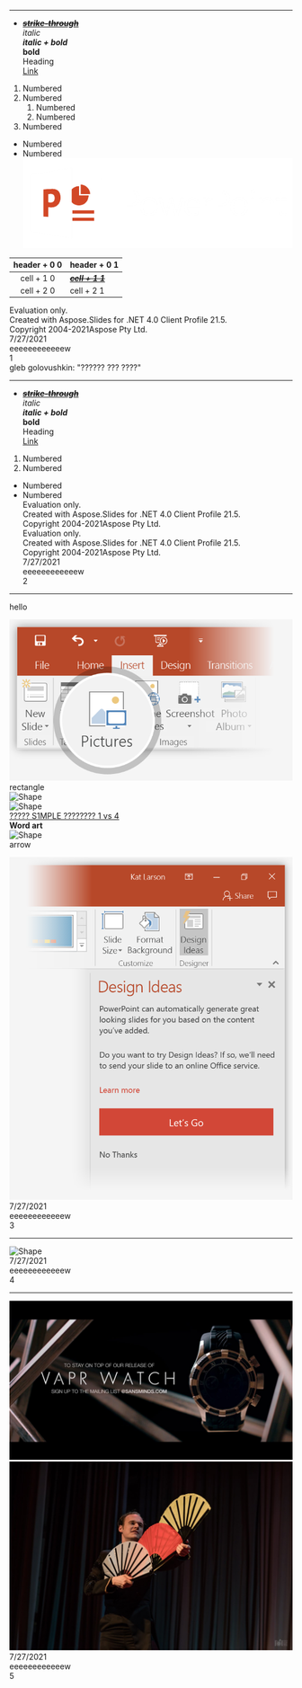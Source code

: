 
---  
- ***~~[strike\-through](http://www.aspose.com)~~***  
*italic*  
***italic \+ bold***  
**bold**  
Heading  
[Link](http://www.aspose.com)  
1. Numbered  
1. Numbered  
    1. Numbered  
    1. Numbered  
1. Numbered  
- Numbered  
- Numbered  
![Image](Images\Slide_1_Image_1.png)  

|header \+ 0  0|header \+ 0  1|
|:-:|-|
|cell \+ 1  0|***~~[cell \+ 1  1](http://www.aspose.com)~~***|
|cell \+ 2  0|cell \+ 2  1|

Evaluation only\.  
Created with Aspose\.Slides for \.NET 4\.0 Client Profile 21\.5\.  
Copyright 2004\-2021Aspose Pty Ltd\.  
7\/27\/2021  
eeeeeeeeeeeew  
1  
gleb golovushkin: "?????? ??? ????"  

---  
- ***~~[strike\-through](http://www.aspose.com)~~***  
*italic*  
***italic \+ bold***  
**bold**  
Heading  
[Link](http://www.aspose.com)  
1. Numbered  
1. Numbered  
- Numbered  
- Numbered  
Evaluation only\.  
Created with Aspose\.Slides for \.NET 4\.0 Client Profile 21\.5\.  
Copyright 2004\-2021Aspose Pty Ltd\.  
Evaluation only\.  
Created with Aspose\.Slides for \.NET 4\.0 Client Profile 21\.5\.  
Copyright 2004\-2021Aspose Pty Ltd\.  
7\/27\/2021  
eeeeeeeeeeeew  
2  

---  
hello  

![Image](Images\Slide_3_Image_1.png)  
rectangle  
![Shape](Images\Slide_3_Shape_1.svg)  
![Shape](Images\Slide_3_Shape_2.svg)  
[????? S1MPLE ???????? 1 vs 4](https://www.youtube.com/embed/tsMH4Uv-pbg?feature=oembed)  
**Word art**  
![Shape](Images\Slide_3_Shape_3.svg)  
arrow  


![Image](Images\Slide_3_Image_2.png)  
7\/27\/2021  
eeeeeeeeeeeew  
3  

---  
![Shape](Images\Slide_4_Shape_1.svg)  
7\/27\/2021  
eeeeeeeeeeeew  
4  

---  
![Image](Images\Slide_4_Image_1.jpeg)  
![Image](Images\Slide_5_Image_1.jpeg)  
7\/27\/2021  
eeeeeeeeeeeew  
5  
